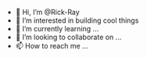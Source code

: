 - 👋 Hi, I’m @Rick-Ray
- 👀 I’m interested in building cool things
- 🌱 I’m currently learning ...
- 💞️ I’m looking to collaborate on ...
- 📫 How to reach me ...

<!---
Rick-Ray/Rick-Ray is a ✨ special ✨ repository because its `README.md` (this file) appears on your GitHub profile.
You can click the Preview link to take a look at your changes.
--->
